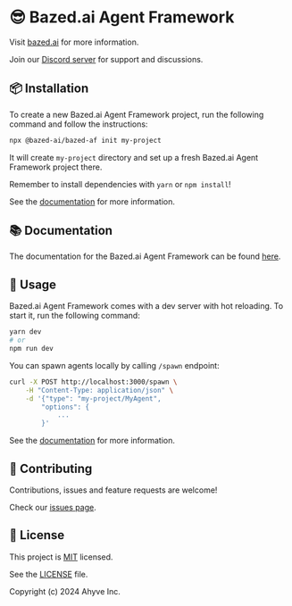 # 😎 Bazed.ai Agent Framework

Visit [bazed.ai](https://bazed.ai) for more information.

Join our [Discord server](https://discord.gg/VmEEUrc7dg) for support and discussions.

## 📦 Installation

To create a new Bazed.ai Agent Framework project, run the following command and follow the instructions:

```bash
npx @bazed-ai/bazed-af init my-project
```

It will create `my-project` directory and set up a fresh Bazed.ai Agent Framework project there.

Remember to install dependencies with `yarn` or `npm install`!

See the [documentation](https://bazed.ai/installation.html) for more information.

## 📚 Documentation

The documentation for the Bazed.ai Agent Framework can be found [here](https://bazed.ai/introduction.html).

## 🚀 Usage

Bazed.ai Agent Framework comes with a dev server with hot reloading. To start it, run the following command:

```bash
yarn dev
# or
npm run dev
```

You can spawn agents locally by calling `/spawn` endpoint:

```bash
curl -X POST http://localhost:3000/spawn \
    -H "Content-Type: application/json" \
    -d '{"type": "my-project/MyAgent",
        "options": {
            ...
        }'
```

See the [documentation](https://bazed.ai/first-agent.html) for more information.

## 🤝 Contributing

Contributions, issues and feature requests are welcome!

Check our [issues page](https://github.com/bazed-ai/bazed-af/issues).

## 📝 License

This project is [MIT](https://opensource.org/license/mit/) licensed.

See the [LICENSE](/LICENSE) file.

Copyright (c) 2024 Ahyve Inc.
